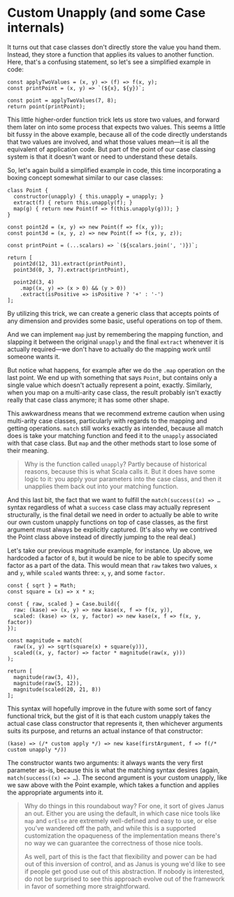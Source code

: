 Custom Unapply (and some Case internals)
========================================

It turns out that case classes don't directly store the value you hand them.
Instead, they store a function that applies its values to another function. Here,
that's a confusing statement, so let's see a simplified example in code:

~~~
const applyTwoValues = (x, y) => (f) => f(x, y);
const printPoint = (x, y) => `(${x}, ${y})`;

const point = applyTwoValues(7, 8);
return point(printPoint);
~~~

This little higher-order function trick lets us store two values, and forward
them later on into some process that expects two values. This seems a little bit
fussy in the above example, because all of the code directly understands that
two values are involved, and what those values mean&mdash;it is all the equivalent
of application code. But part of the point of our case classing system is that
it doesn't want or need to understand these details.

So, let's again build a simplified example in code, this time incorporating a
boxing concept somewhat similar to our case classes:

~~~
class Point {
  constructor(unapply) { this.unapply = unapply; }
  extract(f) { return this.unapply(f); }
  map(g) { return new Point(f => f(this.unapply(g))); }
}

const point2d = (x, y) => new Point(f => f(x, y));
const point3d = (x, y, z) => new Point(f => f(x, y, z));

const printPoint = (...scalars) => `(${scalars.join(', ')})`;

return [
  point2d(12, 31).extract(printPoint),
  point3d(0, 3, 7).extract(printPoint),

  point2d(3, 4)
    .map((x, y) => (x > 0) && (y > 0))
    .extract(isPositive => isPositive ? '+' : '-')
];
~~~

By utilizing this trick, we can create a generic class that accepts points of
any dimension and provides some basic, useful operations on top of them.

And we can implement `map` just by remembering the mapping function, and slapping
it between the original `unapply` and the final `extract` whenever it is actually
required&mdash;we don't have to actually do the mapping work until someone wants
it.

But notice what happens, for example after we do the `.map` operation on the last
point.  We end up with something that says `Point`, but contains only a single
value which doesn't actually represent a point, exactly. Similarly, when you map
on a multi-arity case class, the result probably isn't exactly really that case
class anymore; it has some other shape.

This awkwardness means that we recommend extreme caution when using multi-arity
case classes, particularly with regards to the mapping and getting operations.
`match` still works exactly as intended, because all match does is take your
matching function and feed it to the `unapply` associated with that case class.
But `map` and the other methods start to lose some of their meaning.

> Why is the function called `unapply`? Partly because of historical reasons,
> because this is what Scala calls it. But it does have some logic to it: you
> apply your parameters into the case class, and then it unapplies them back out
> into your matching function.

And this last bit, the fact that we want to fulfill the `match(success((x) => …`
syntax regardless of what a `success` case class may actually represent structurally,
is the final detail we need in order to actually be able to write our own custom
unapply functions on top of case classes, as the first argument must always be
explicitly captured. (It's also why we contrived the Point class above instead
of directly jumping to the real deal.)

Let's take our previous magnitude example, for instance. Up above, we hardcoded
a factor of `8`, but it would be nice to be able to specify some factor as a
part of the data. This would mean that `raw` takes two values, `x` and `y`, while
`scaled` wants three: `x`, `y`, and some `factor`.

~~~
const { sqrt } = Math;
const square = (x) => x * x;

const { raw, scaled } = Case.build({
  raw: (kase) => (x, y) => new kase(x, f => f(x, y)),
  scaled: (kase) => (x, y, factor) => new kase(x, f => f(x, y, factor))
});

const magnitude = match(
  raw((x, y) => sqrt(square(x) + square(y))),
  scaled((x, y, factor) => factor * magnitude(raw(x, y)))
);

return [
  magnitude(raw(3, 4)),
  magnitude(raw(5, 12)),
  magnitude(scaled(20, 21, 8))
];
~~~

This syntax will hopefully improve in the future with some sort of fancy functional
trick, but the gist of it is that each custom unapply takes the actual case class
constructor that represents it, then whichever arguments suits its purpose, and
returns an actual instance of that constructor:

~~~ noexec
(kase) => (/* custom apply */) => new kase(firstArgument, f => f(/* custom unapply */))
~~~

The constructor wants two arguments: it always wants the very first parameter as-is,
because this is what the matching syntax desires (again, `match(success((x) => …`).
The second argument is your custom unapply, like we saw above with the Point example,
which takes a function and applies the appropriate arguments into it.

> Why do things in this roundabout way? For one, it sort of gives Janus an out.
> Either you are using the default, in which case nice tools like `map` and `orElse`
> are extremely well-defined and easy to use, or else you've wandered off the path,
> and while this is a supported customization the opaqueness of the implementation
> means there's no way we can guarantee the correctness of those nice tools.
>
> As well, part of this is the fact that flexibility and power can be had out of
> this inversion of control, and as Janus is young we'd like to see if people get
> good use out of this abstraction. If nobody is interested, do not be surprised
> to see this approach evolve out of the framework in favor of something more
> straightforward.

